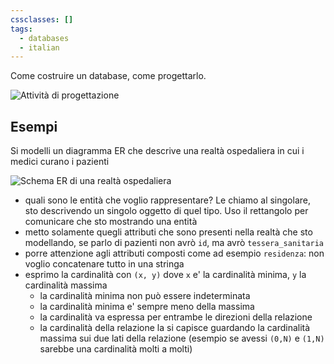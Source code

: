 ```yaml
---
cssclasses: []
tags:
  - databases
  - italian
---
```


Come costruire un database, come progettarlo.

![Attività di progettazione](Pasted%20image%2020250420190513.png)

## Esempi

Si modelli un diagramma ER che descrive una realtà ospedaliera in cui i medici curano i pazienti 

![Schema ER di una realtà ospedaliera](Pasted%20image%2020250416210616.png)

* quali sono le entità che voglio rappresentare? Le chiamo al singolare, sto descrivendo un singolo oggetto di quel tipo. Uso il rettangolo per comunicare che sto mostrando una entità
* metto solamente quegli attributi che sono presenti nella realtà che sto modellando, se parlo di pazienti non avrò `id`, ma avrò `tessera_sanitaria`
* porre attenzione agli attributi composti come ad esempio `residenza`: non voglio concatenare tutto in una stringa
* esprimo la cardinalità con `(x, y)` dove `x` e' la cardinalità minima, `y` la cardinalità massima
	* la cardinalità minima non può essere indeterminata
	* la cardinalità minima e' sempre meno della massima
	* la cardinalità va espressa per entrambe le direzioni della relazione
	* la cardinalità della relazione la si capisce guardando la cardinalità massima sui due lati della relazione (esempio se avessi `(0,N)` e `(1,N)` sarebbe una cardinalità molti a molti)



